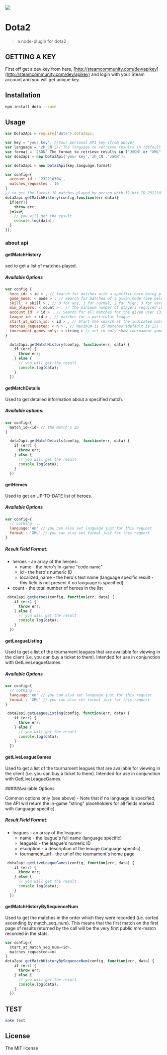 
![](http://bnetpi.qiniudn.com/dota2/bg.jpg)
# Dota2
> a node-plugin for dota2 ;

## GETTING A KEY
First off get a dev key from here, [http://steamcommunity.com/dev/apikey](http://steamcommunity.com/dev/apikey) and login with your Steam account and you will get unique key.

## Installation

```sh
npm install dota --save
```
## Usage

```js
var Dota2Api = require('dota').dota2api;

var key = 'your key'; //Your personal API key (from above)
var language = 'zh_CN';// The language to retrieve results in (default is en_us) (see http://en.wikipedia.org/wiki/ISO_639-1 for the language codes (first two characters) and http://en.wikipedia.org/wiki/List_of_ISO_639-1_codes for the country codes (last two characters))
var format = 'JSON' The format to retrieve results in ("JSON" or "XML")
var doa2api = new Dota2Api('your key','zh_CN','JSON');

var dota2api = new Dota2Api(key,language,format)

var config={
  account_id : '232210304',
  matches_requested : 10
}
// to get the latest 10 matches played by person whth 32-bit ID 232210304
dota2api.getMatchHistory(config,function(err,data){
  if(err){
    throw err;
  }else{
    // you will get the result
    console.log(data);
  }
});


```

### about api

#### getMatchHistory

sed to get a list of matches played.

##### Available Options
```js
var config {
  hero_id: < id > , // Search for matches with a specific hero being played (hero ID, not name, see HEROES below)
  game_mode: < mode > , // Search for matches of a given mode (see below)
  skill: < skill > , // 0 for any, 1 for normal, 2 for high, 3 for very high skill (default is 0)
  min_players: < count > , // the minimum number of players required in the match
  account_id: < id > , // Search for all matches for the given user (32-bit or 64-bit steam ID)
  league_id: < id > , // matches for a particular league
  start_at_match_id: < id > , // Start the search at the indicated match id, descending
  matches_requested: < n > , // Maximum is 25 matches (default is 25)
  tournament_games_only: < string > // set to only show tournament games
}
```
```js
  dota2api.getMatchHistory(config, function(err, data) {
    if (err) {
      throw err;
    } else {
      // you will get the result
      console.log(data);
    }
  })

```
#### getMatchDetails


Used to get detailed information about a specified match.

##### Available options:
```js
var config={
  match_id=<id> // the match's ID
}
```
```js
  dota2api.getMatchDetails(config, function(err, data) {
    if (err) {
      throw err;
    } else {
      // you will get the result
      console.log(data);
    }
  })
```
#### getHeroes

Used to get an UP-TO-DATE list of heroes.

##### Available Options
```js
var config={
  // nothing ...
  language:'en' // you can also set language just for this request
  format : 'XML' // you can also set format just for this request
}
```
##### Result Field Format:

- heroes - an array of the heroes:
  - name - the hero's in-game "code name"
  - id - the hero's numeric ID
  - localized_name - the hero's text name (language specific result - this field is not present if no language is specified)
- count - the total number of heroes in the list

```js
 dota2api.getHeroes(config, function(err, data) {
    if (err) {
      throw err;
    } else {
      // you will get the result
      console.log(data);
    }
  })
```
#### getLeagueListing

Used to get a list of the tournament leagues that are available for viewing in the client (i.e. you can buy a ticket to them).
Intended for use in conjunction with GetLiveLeagueGames.

##### Available Options

```js
var config={
  // nothing ...
  language:'en' // you can also set language just for this request
  format : 'XML' // you can also set format just for this request
}
```

```js
 dota2api.getLeagueListing(config, function(err, data) {
    if (err) {
      throw err;
    } else {
      // you will get the result
      console.log(data);
    }
  })
```

#### getLiveLeagueGames

Used to get a list of the tournament leagues that are available for viewing in the client (i.e. you can buy a ticket to them).
Intended for use in conjunction with GetLiveLeagueGames.

#####Available Options

Common options only (see above) - Note that if no language is specified, the API will return the in-game "string" placeholders for all fields marked with (language specific).


##### Result Field Format:

- leagues - an array of the leagues:
  - name - the league's full name (language specific)
  - leagueid - the league's numeric ID
  - escription - a description of the leauge (language specific)
  - tournament_url - the url of the tournament's home page

```js
 dota2api.getLiveLeagueGames(config, function(err, data) {
    if (err) {
      throw err;
    } else {
      // you will get the result
      console.log(data);
    }
  })
```
#### getMatchHistoryBySequenceNum

Used to get the matches in the order which they were recorded (i.e. sorted ascending by match_seq_num).
This means that the first match on the first page of results returned by the call will be the very first public mm-match recorded in the stats.

```js
var config={
  start_at_match_seq_num=<id>,
  matches_requested=<n>
}
dota2api.getMatchHistoryBySequenceNum(config, function(err, data) {
    if (err) {
      throw err;
    } else {
      // you will get the result
      console.log(data);
    }
  })
```
## TEST

```sh
make test
```
## License

The MIT license